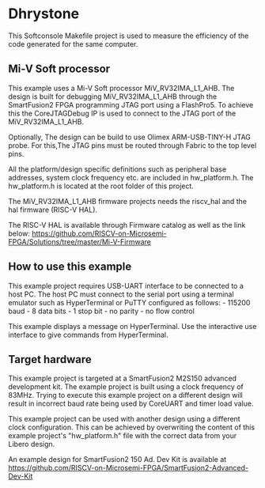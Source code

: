 #                       Dhrystone
                        
This Softconsole Makefile project is used to measure the efficiency of the code generated for the same computer.

##                      Mi-V Soft processor
This example uses a Mi-V Soft processor MiV_RV32IMA_L1_AHB. The design is 
built for debugging MiV_RV32IMA_L1_AHB through the SmartFusion2 FPGA programming 
JTAG port using a FlashPro5. To achieve this the CoreJTAGDebug IP is used to 
connect to the JTAG port of the MiV_RV32IMA_L1_AHB.

Optionally, The design can be build to use Olimex ARM-USB-TINY-H JTAG probe. 
For this,The JTAG pins must be routed through Fabric to the top level pins.

All the platform/design specific definitions such as peripheral base addresses,
system clock frequency etc. are included in hw_platform.h. The hw_platform.h is 
located at the root folder of this project.

The MiV_RV32IMA_L1_AHB firmware projects needs the riscv_hal and the hal firmware
(RISC-V HAL).

The RISC-V HAL is available through Firmware catalog as well as the link below:
https://github.com/RISCV-on-Microsemi-FPGA/Solutions/tree/master/Mi-V-Firmware


##                            How to use this example
This example project requires USB-UART interface to be connected to a host PC. 
The host PC must connect to the serial port using a terminal emulator such as
HyperTerminal or PuTTY configured as follows:
    - 115200 baud
    - 8 data bits
    - 1 stop bit
    - no parity
    - no flow control

This example displays a message on HyperTerminal. Use the interactive use interface
to give commands from HyperTerminal.

## Target hardware

This example project is targeted at a SmartFusion2 M2S150 advanced development kit. 
The example project is built using a clock frequency of 83MHz. Trying to execute 
this example project on a different design will result in incorrect baud rate 
being used by CoreUART and timer load value.

This example project can be used with another design using a different clock
configuration. This can be achieved by overwriting the content of this example
project's "hw_platform.h" file with the correct data from your Libero design.

An example design for SmartFusion2 150 Ad. Dev Kit is available at 
https://github.com/RISCV-on-Microsemi-FPGA/SmartFusion2-Advanced-Dev-Kit

